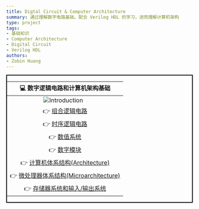 ```yaml
---
title: Digtal Circuit & Computer Architecture
summary: 通过理解数字电路基础，配合 Verilog HDL 的学习，进而理解计算机架构
type: project
tags: 
- 基础知识
- Computer Architecture
- Digital Circuit
- Verilog HDL
authors:
- Zobin Huang
---
```


<head>
    <style>
        img{margin-left: 10px;}
        img{margin-right: 20px;}
        .post_fs14_ws0{font-size: 18px; word-spacing:0px; border:2px solid black;}
    </style>
</head>

<body>

<div class="post_fs14_ws0">
<div align="center">

|<b>💻 数字逻辑电路和计算机架构基础</b>|
|:-:|
|![Introduction](https://neth-lab.netlify.app/allprojects/Computer_Architerture/pic/intro.png)|
|👉 [组合逻辑电路](https://neth-lab.netlify.app/allprojects/Computer_Architerture/combinational/)|
|👉 [时序逻辑电路](https://neth-lab.netlify.app/allprojects/Computer_Architerture/sequential/)|
|👉 [数值系统](https://neth-lab.netlify.app/allprojects/Computer_Architerture/num_system/)|
|👉 [数字模块](https://neth-lab.netlify.app/allprojects/Computer_Architerture/dig_module/)|
|👉 [计算机体系结构(Architecture)]()|
|👉 [微处理器体系结构(Microarchitecture)]()|
|👉 [存储器系统和输入/输出系统]()|
</div>



</body>